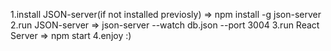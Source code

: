 1.install JSON-server(if not installed previosly) => npm install -g json-server
2.run JSON-server => json-server --watch db.json --port 3004
3.run React Server => npm start
4.enjoy :)
